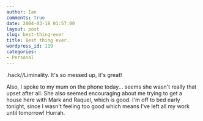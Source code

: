 ```yaml
---
author: Ian
comments: true
date: 2004-03-18 01:57:00
layout: post
slug: best-thing-ever
title: Best thing ever.
wordpress_id: 119
categories:
- Personal
---
```


.hack//Liminality.  It's so messed up, it's great!  

Also, I spoke to my mum on the phone today... seems she wasn't really that upset after all.  She also seemed encouraging about me trying to get a house here with Mark and Raquel, which is good.  I'm off to bed early tonight, since I wasn't feeling too good which means I've left all my work until tomorrow!  Hurrah.  


